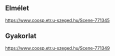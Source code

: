 ## Elmélet
https://www.coosp.etr.u-szeged.hu/Scene-771345
## Gyakorlat
https://www.coosp.etr.u-szeged.hu/Scene-771349